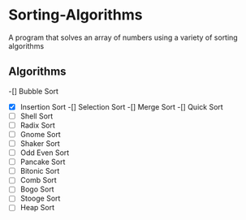 # Sorting-Algorithms
A program that solves an array of numbers using a variety of sorting algorithms




## Algorithms
-[] Bubble Sort
-[x] Insertion Sort
-[] Selection Sort
-[] Merge Sort
-[] Quick Sort
-[ ] Shell Sort
-[ ] Radix Sort
-[ ] Gnome Sort
-[ ] Shaker Sort
-[ ] Odd Even Sort
-[ ] Pancake Sort
-[ ] Bitonic Sort
-[ ] Comb Sort
-[ ] Bogo Sort
-[ ] Stooge Sort
-[ ] Heap Sort